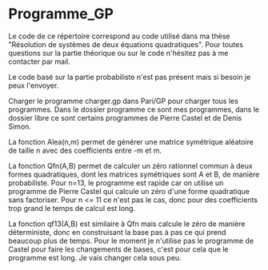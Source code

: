 # Programme_GP

Le code de ce répertoire correspond au code utilisé dans ma thèse "Résolution de systèmes de deux équations quadratiques". Pour toutes questions sur la partie théorique ou sur le code n'hésitez pas à me contacter par mail. 

Le code basé sur la partie probabiliste n'est pas présent mais si besoin je peux l'envoyer.

Charger le programme charger.gp dans Pari/GP pour charger tous les programmes. Dans le dossier programme ce sont mes programmes, dans le dossier libre ce sont certains programmes de Pierre Castel et de Denis Simon.

La fonction Alea(n,m) permet de générer une matrice symétrique aléatoire de taille n avec des coefficients entre -m et m.

La fonction Qfn(A,B) permet de calculer un zéro rationnel commun à deux formes quadratiques, dont les matrices symétriques sont A et B, de manière probabiliste.
Pour n=13, le programme est rapide car on utilise un programme de Pierre Castel qui calcule un zéro d'une forme quadratique sans factoriser. Pour n <= 11 ce n'est pas le cas, donc pour des coefficients trop grand le temps de calcul est long.

La fonction qf13(A,B) est similaire à Qfn mais calcule le zéro de manière déterministe, donc en construisant la base pas à pas ce qui prend beaucoup plus de temps. Pour le moment je n'utilise pas le programme de Castel pour faire les changements de bases, c'est pour cela que le programme est long. Je vais changer cela sous peu.

